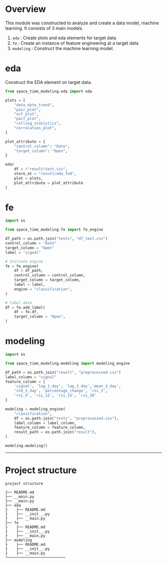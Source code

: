 # Overview 
This module was constructed to analyze and create a data model, machine learning. It consists of 3 main models.
1. `eda` : Create plots and eda elements for target data
2. `fe` : Create an instance of feature engineering at a target data
3. `modeling` : Construct the machine learning model.

# eda
Construct the EDA element on target data.
```python
from space_time_modeling.eda import eda

plots = [
    "data_date_trend", 
    "pair_plot", 
    "acf_plot", 
    "pacf_plot", 
    "rolling_statistics",
    "correlation_plot",
]

plot_attribute = {
    "control_column": "Date",
    "target_column": "Open",
}

eda(
    df = r"result/test.csv",
    store_at = "result/eda_fed",
    plot = plots,
    plot_attribute = plot_attribute
)
```

# fe

```python
import os

from space_time_modeling.fe import fe_engine

df_path = os.path.join("tests", "df_test.csv")
control_column = "Date"
target_column = "Open"
label = "signal"

# Initiate engine
fe = fe_engine(
    df = df_path,
    control_column = control_column,
    target_column = target_column,
    label = label,
    engine = "classification",
)

# label data
df = fe.add_label(
    df = fe.df, 
    target_column = "Open",
)
```

# modeling

```python
import os

from space_time_modeling.modeling import modeling_engine

df_path = os.path.join("result", "preprocessed.csv")
label_column = "signal"
feature_column = [
    'signal', 'lag_1_day', 'lag_2_day','mean_3_day',
    'std_3_day', 'percentage_change', 'rsi_3',
    'rsi_9', 'rsi_12', 'rsi_15', 'rsi_30'
]

modeling = modeling_engine(
    "classification",
    df = os.path.join("tests", "preprocessed.csv"),
    label_column = label_column,
    feature_column = feature_column,
    result_path = os.path.join("result"),
)

modeling.modeling()
```

---

# Project structure
```
project structure

├── README.md
├── __main.py
├── __main.py
├── eda
├    ├── README.md
├    ├── __init__.py
├    ├── __main.py
├── fe
├    ├── README.md
├    ├── __init__.py
├    ├── __main.py
├── modeling
├    ├── README.md
├    ├── __init__.py
├    ├── __main.py
└──────────────────────────
```
